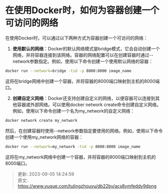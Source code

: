 # 在使用Docker时，如何为容器创建一个可访问的网络

在使用Docker时，可以通过以下两种方式为容器创建一个可访问的网络：

1. **使用默认的网络**：Docker的默认网络模式是bridge模式，它会自动创建一个网络，并将容器连接到该网络。容器的网络配置可以在创建容器时通过--network参数指定。例如，使用以下命令创建一个使用默认网络的容器：

```bash
docker run --network=bridge -tid -p 8000:8000 image_name
```

这将在bridge网络中创建一个容器，并将容器的8000端口映射到主机的8000端口。

2. **创建自定义网络**：Docker还支持创建自定义的网络，以便容器可以连接到其他容器或外部网络。可以使用docker network create命令创建自定义网络。例如，使用以下命令创建一个名为my_network的自定义网络：

```bash
docker network create my_network
```

然后，在创建容器时使用--network参数指定要使用的网络。例如，使用以下命令创建一个使用my_network网络的容器：

```bash
docker run --network=my_network -tid -p 8000:8000 image_name
```

这将在my_network网络中创建一个容器，并将容器的8000端口映射到主机的8000端口。



> 更新: 2023-09-05 14:24:59  
> 原文: <https://www.yuque.com/tulingzhouyu/db22bv/acs8ymfeddy9dpng>